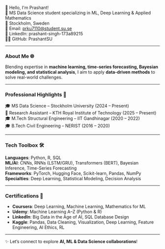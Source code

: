 👋 Hello, I'm Prashant!  
🚀 MS Data Science student specializing in ML, Deep Learning & Applied Mathematics  
📍 Stockholm, Sweden  
📧 Email: prku7110@student.su.se  
🔗 LinkedIn: prashant-singh-173a89215  
👨‍💻 GitHub: PrashantSU

---

### About Me 🌐  
Blending expertise in **machine learning, time-series forecasting, Bayesian modeling, and statistical analysis**, I aim to apply **data-driven methods** to solve real-world challenges.  

---

### Professional Highlights 🌟  
🎓 MS Data Science – Stockholm University (2024 – Present)  
🔬 Research Assistant – KTH Royal Institute of Technology (2025 – Present)  
🎓 M.Tech Structural Engineering – IIT Gandhinagar (2020 – 2022)  
🎓 B.Tech Civil Engineering – NERIST (2016 – 2020)  

---

### Tech Toolbox 🛠️  
**Languages**: Python, R, SQL  
**ML/AI**: CNNs, RNNs (LSTM/GRU), Transformers (BERT), Bayesian Inference, Time-Series Forecasting  
**Frameworks**: PyTorch, Hugging Face, Scikit-learn, Pandas, NumPy  
**Specialties**: Deep Learning, Statistical Modeling, Decision Analysis  

---

### Certifications 📜  
- **Coursera**: Deep Learning, Machine Learning, Mathematics for ML  
- **Udemy**: Machine Learning A–Z (Python & R)  
- **LinkedIn**: Big Data in the Age of AI, SQL Database Design  
- **Kaggle**: Pandas, Data Cleaning, Visualization, Deep Learning, Feature Engineering, AI Ethics, RL  

---

✨ Let’s connect to explore **AI, ML & Data Science collaborations**!  
